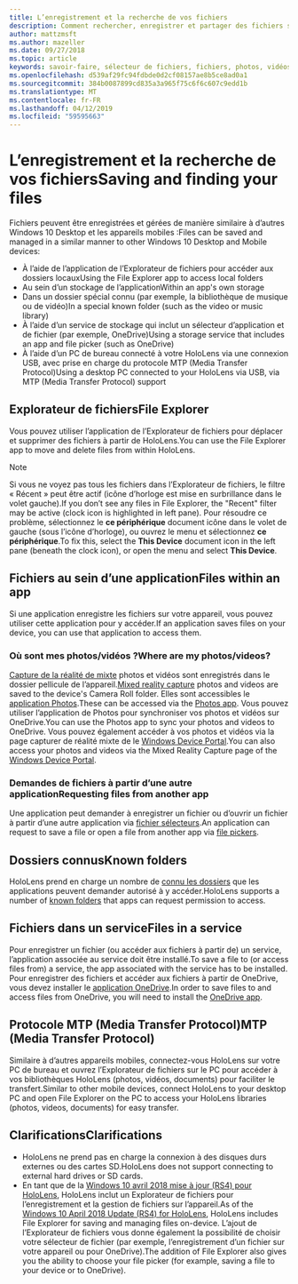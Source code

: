 ```yaml
---
title: L’enregistrement et la recherche de vos fichiers
description: Comment rechercher, enregistrer et partager des fichiers sur HoloLens.
author: mattzmsft
ms.author: mazeller
ms.date: 09/27/2018
ms.topic: article
keywords: savoir-faire, sélecteur de fichiers, fichiers, photos, vidéos, images, OneDrive, stockage, l’Explorateur de fichiers
ms.openlocfilehash: d539af29fc94fdbde0d2cf08157ae8b5ce8ad0a1
ms.sourcegitcommit: 384b0087899cd835a3a965f75c6f6c607c9edd1b
ms.translationtype: MT
ms.contentlocale: fr-FR
ms.lasthandoff: 04/12/2019
ms.locfileid: "59595663"
---
```

# <a name="saving-and-finding-your-files"></a><span data-ttu-id="2f2c8-104">L’enregistrement et la recherche de vos fichiers</span><span class="sxs-lookup"><span data-stu-id="2f2c8-104">Saving and finding your files</span></span>

<span data-ttu-id="2f2c8-105">Fichiers peuvent être enregistrées et gérées de manière similaire à d’autres Windows 10 Desktop et les appareils mobiles :</span><span class="sxs-lookup"><span data-stu-id="2f2c8-105">Files can be saved and managed in a similar manner to other Windows 10 Desktop and Mobile devices:</span></span>
* <span data-ttu-id="2f2c8-106">À l’aide de l’application de l’Explorateur de fichiers pour accéder aux dossiers locaux</span><span class="sxs-lookup"><span data-stu-id="2f2c8-106">Using the File Explorer app to access local folders</span></span>
* <span data-ttu-id="2f2c8-107">Au sein d’un stockage de l’application</span><span class="sxs-lookup"><span data-stu-id="2f2c8-107">Within an app's own storage</span></span>
* <span data-ttu-id="2f2c8-108">Dans un dossier spécial connu (par exemple, la bibliothèque de musique ou de vidéo)</span><span class="sxs-lookup"><span data-stu-id="2f2c8-108">In a special known folder (such as the video or music library)</span></span>
* <span data-ttu-id="2f2c8-109">À l’aide d’un service de stockage qui inclut un sélecteur d’application et de fichier (par exemple, OneDrive)</span><span class="sxs-lookup"><span data-stu-id="2f2c8-109">Using a storage service that includes an app and file picker (such as OneDrive)</span></span>
* <span data-ttu-id="2f2c8-110">À l’aide d’un PC de bureau connecté à votre HoloLens via une connexion USB, avec prise en charge du protocole MTP (Media Transfer Protocol)</span><span class="sxs-lookup"><span data-stu-id="2f2c8-110">Using a desktop PC connected to your HoloLens via USB, via MTP (Media Transfer Protocol) support</span></span>

## <a name="file-explorer"></a><span data-ttu-id="2f2c8-111">Explorateur de fichiers</span><span class="sxs-lookup"><span data-stu-id="2f2c8-111">File Explorer</span></span>

<span data-ttu-id="2f2c8-112">Vous pouvez utiliser l’application de l’Explorateur de fichiers pour déplacer et supprimer des fichiers à partir de HoloLens.</span><span class="sxs-lookup"><span data-stu-id="2f2c8-112">You can use the File Explorer app to move and delete files from within HoloLens.</span></span>

>[!NOTE]
><span data-ttu-id="2f2c8-113">Si vous ne voyez pas tous les fichiers dans l’Explorateur de fichiers, le filtre « Récent » peut être actif (icône d’horloge est mise en surbrillance dans le volet gauche).</span><span class="sxs-lookup"><span data-stu-id="2f2c8-113">If you don’t see any files in File Explorer, the "Recent" filter may be active (clock icon is highlighted in left pane).</span></span> <span data-ttu-id="2f2c8-114">Pour résoudre ce problème, sélectionnez le **ce périphérique** document icône dans le volet de gauche (sous l’icône d’horloge), ou ouvrez le menu et sélectionnez **ce périphérique**.</span><span class="sxs-lookup"><span data-stu-id="2f2c8-114">To fix this, select the **This Device** document icon in the left pane (beneath the clock icon), or open the menu and select **This Device**.</span></span>

## <a name="files-within-an-app"></a><span data-ttu-id="2f2c8-115">Fichiers au sein d’une application</span><span class="sxs-lookup"><span data-stu-id="2f2c8-115">Files within an app</span></span>

<span data-ttu-id="2f2c8-116">Si une application enregistre les fichiers sur votre appareil, vous pouvez utiliser cette application pour y accéder.</span><span class="sxs-lookup"><span data-stu-id="2f2c8-116">If an application saves files on your device, you can use that application to access them.</span></span>

### <a name="where-are-my-photosvideos"></a><span data-ttu-id="2f2c8-117">Où sont mes photos/vidéos ?</span><span class="sxs-lookup"><span data-stu-id="2f2c8-117">Where are my photos/videos?</span></span>

<span data-ttu-id="2f2c8-118">[Capture de la réalité de mixte](mixed-reality-capture.md) photos et vidéos sont enregistrés dans le dossier pellicule de l’appareil.</span><span class="sxs-lookup"><span data-stu-id="2f2c8-118">[Mixed reality capture](mixed-reality-capture.md) photos and videos are saved to the device's Camera Roll folder.</span></span> <span data-ttu-id="2f2c8-119">Elles sont accessibles le [application Photos](see-your-photos.md#photos-app).</span><span class="sxs-lookup"><span data-stu-id="2f2c8-119">These can be accessed via the [Photos app](see-your-photos.md#photos-app).</span></span> <span data-ttu-id="2f2c8-120">Vous pouvez utiliser l’application de Photos pour synchroniser vos photos et vidéos sur OneDrive.</span><span class="sxs-lookup"><span data-stu-id="2f2c8-120">You can use the Photos app to sync your photos and videos to OneDrive.</span></span> <span data-ttu-id="2f2c8-121">Vous pouvez également accéder à vos photos et vidéos via la page capturer de réalité mixte de le [Windows Device Portal](using-the-windows-device-portal.md#mixed-reality-capture).</span><span class="sxs-lookup"><span data-stu-id="2f2c8-121">You can also access your photos and videos via the Mixed Reality Capture page of the [Windows Device Portal](using-the-windows-device-portal.md#mixed-reality-capture).</span></span>

### <a name="requesting-files-from-another-app"></a><span data-ttu-id="2f2c8-122">Demandes de fichiers à partir d’une autre application</span><span class="sxs-lookup"><span data-stu-id="2f2c8-122">Requesting files from another app</span></span>

<span data-ttu-id="2f2c8-123">Une application peut demander à enregistrer un fichier ou d’ouvrir un fichier à partir d’une autre application via [fichier sélecteurs](app-model.md#file-pickers).</span><span class="sxs-lookup"><span data-stu-id="2f2c8-123">An application can request to save a file or open a file from another app via [file pickers](app-model.md#file-pickers).</span></span>

## <a name="known-folders"></a><span data-ttu-id="2f2c8-124">Dossiers connus</span><span class="sxs-lookup"><span data-stu-id="2f2c8-124">Known folders</span></span>

<span data-ttu-id="2f2c8-125">HoloLens prend en charge un nombre de [connu les dossiers](app-model.md#known-folders) que les applications peuvent demander autorisé à y accéder.</span><span class="sxs-lookup"><span data-stu-id="2f2c8-125">HoloLens supports a number of [known folders](app-model.md#known-folders) that apps can request permission to access.</span></span>

## <a name="files-in-a-service"></a><span data-ttu-id="2f2c8-126">Fichiers dans un service</span><span class="sxs-lookup"><span data-stu-id="2f2c8-126">Files in a service</span></span>

<span data-ttu-id="2f2c8-127">Pour enregistrer un fichier (ou accéder aux fichiers à partir de) un service, l’application associée au service doit être installé.</span><span class="sxs-lookup"><span data-stu-id="2f2c8-127">To save a file to (or access files from) a service, the app associated with the service has to be installed.</span></span> <span data-ttu-id="2f2c8-128">Pour enregistrer des fichiers et accéder aux fichiers à partir de OneDrive, vous devez installer le [application OneDrive](https://www.microsoft.com/store/apps/onedrive/9wzdncrfj1p3).</span><span class="sxs-lookup"><span data-stu-id="2f2c8-128">In order to save files to and access files from OneDrive, you will need to install the [OneDrive app](https://www.microsoft.com/store/apps/onedrive/9wzdncrfj1p3).</span></span>

## <a name="mtp-media-transfer-protocol"></a><span data-ttu-id="2f2c8-129">Protocole MTP (Media Transfer Protocol)</span><span class="sxs-lookup"><span data-stu-id="2f2c8-129">MTP (Media Transfer Protocol)</span></span>

<span data-ttu-id="2f2c8-130">Similaire à d’autres appareils mobiles, connectez-vous HoloLens sur votre PC de bureau et ouvrez l’Explorateur de fichiers sur le PC pour accéder à vos bibliothèques HoloLens (photos, vidéos, documents) pour faciliter le transfert.</span><span class="sxs-lookup"><span data-stu-id="2f2c8-130">Similar to other mobile devices, connect HoloLens to your desktop PC and open File Explorer on the PC to access your HoloLens libraries (photos, videos, documents) for easy transfer.</span></span>

## <a name="clarifications"></a><span data-ttu-id="2f2c8-131">Clarifications</span><span class="sxs-lookup"><span data-stu-id="2f2c8-131">Clarifications</span></span>

* <span data-ttu-id="2f2c8-132">HoloLens ne prend pas en charge la connexion à des disques durs externes ou des cartes SD.</span><span class="sxs-lookup"><span data-stu-id="2f2c8-132">HoloLens does not support connecting to external hard drives or SD cards.</span></span>
* <span data-ttu-id="2f2c8-133">En tant que de la [Windows 10 avril 2018 mise à jour (RS4) pour HoloLens](release-notes-april-2018.md), HoloLens inclut un Explorateur de fichiers pour l’enregistrement et la gestion de fichiers sur l’appareil.</span><span class="sxs-lookup"><span data-stu-id="2f2c8-133">As of the [Windows 10 April 2018 Update (RS4) for HoloLens](release-notes-april-2018.md), HoloLens includes File Explorer for saving and managing files on-device.</span></span> <span data-ttu-id="2f2c8-134">L’ajout de l’Explorateur de fichiers vous donne également la possibilité de choisir votre sélecteur de fichier (par exemple, l’enregistrement d’un fichier sur votre appareil ou pour OneDrive).</span><span class="sxs-lookup"><span data-stu-id="2f2c8-134">The addition of File Explorer also gives you the ability to choose your file picker (for example, saving a file to your device or to OneDrive).</span></span>
